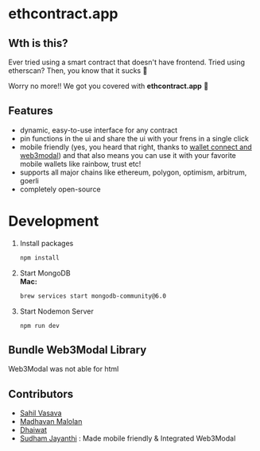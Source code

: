 # ethcontract.app
## Wth is this?

Ever tried using a smart contract that doesn't have frontend. Tried using etherscan? Then, you know that it sucks 🥴 

Worry no more!! We got you covered with **ethcontract.app** 🎉

## Features 
- dynamic, easy-to-use interface for any contract 
- pin functions in the ui and share the ui with your frens in a single click
- mobile friendly (yes, you heard that right, thanks to [wallet connect and web3modal](https://github.com/WalletConnect/web3modal)) and that also means you can use it with your favorite mobile wallets like rainbow, trust etc!
- supports all major chains like ethereum, polygon, optimism, arbitrum, goerli  
- completely open-source  

# Development
1. Install packages 
    ```sh
    npm install
    ```
2. Start MongoDB \
    **Mac:** 
    ```sh
    brew services start mongodb-community@6.0
    ``` 
3. Start Nodemon Server 
    ```
    npm run dev
    ```

## Bundle Web3Modal Library
Web3Modal was not able for html 


## Contributors 
- [Sahil Vasava](https://github.com/SahilVasava)
- [Madhavan Malolan](https://github.com/madhavanmalolan)
- [Dhaiwat](https://github.com/Dhaiwat10)
- [Sudham Jayanthi](https://github.com/sudhamjayanthi) : Made mobile friendly & Integrated Web3Modal